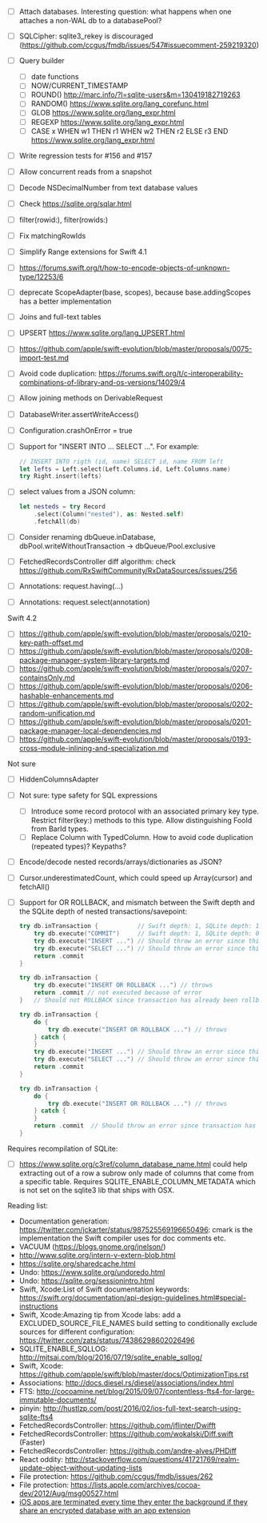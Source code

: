 - [ ] Attach databases. Interesting question: what happens when one attaches a non-WAL db to a databasePool?
- [ ] SQLCipher: sqlite3_rekey is discouraged (https://github.com/ccgus/fmdb/issues/547#issuecomment-259219320)
- [ ] Query builder
    - [ ] date functions
    - [ ] NOW/CURRENT_TIMESTAMP
    - [ ] ROUND() http://marc.info/?l=sqlite-users&m=130419182719263
    - [ ] RANDOM() https://www.sqlite.org/lang_corefunc.html
    - [ ] GLOB https://www.sqlite.org/lang_expr.html
    - [ ] REGEXP https://www.sqlite.org/lang_expr.html
    - [ ] CASE x WHEN w1 THEN r1 WHEN w2 THEN r2 ELSE r3 END https://www.sqlite.org/lang_expr.html
- [ ] Write regression tests for #156 and #157
- [ ] Allow concurrent reads from a snapshot
- [ ] Decode NSDecimalNumber from text database values
- [ ] Check https://sqlite.org/sqlar.html
- [ ] filter(rowid:), filter(rowids:)
- [ ] Fix matchingRowIds
- [ ] Simplify Range extensions for Swift 4.1
- [ ] https://forums.swift.org/t/how-to-encode-objects-of-unknown-type/12253/6
- [ ] deprecate ScopeAdapter(base, scopes), because base.addingScopes has a better implementation
- [ ] Joins and full-text tables
- [ ] UPSERT https://www.sqlite.org/lang_UPSERT.html
- [ ] https://github.com/apple/swift-evolution/blob/master/proposals/0075-import-test.md
- [ ] Avoid code duplication: https://forums.swift.org/t/c-interoperability-combinations-of-library-and-os-versions/14029/4
- [ ] Allow joining methods on DerivableRequest
- [ ] DatabaseWriter.assertWriteAccess()
- [ ] Configuration.crashOnError = true
- [ ] Support for "INSERT INTO ... SELECT ...". For example:
    
    ```swift
    // INSERT INTO rigth (id, name) SELECT id, name FROM left
    let lefts = Left.select(Left.Columns.id, Left.Columns.name)
    try Right.insert(lefts)
    ```
- [ ] select values from a JSON column:
    
    ```swift
    let nesteds = try Record
        .select(Column("nested"), as: Nested.self)
        .fetchAll(db)
    ```
- [ ] Consider renaming dbQueue.inDatabase, dbPool.writeWithoutTransaction -> dbQueue/Pool.exclusive
- [ ] FetchedRecordsController diff algorithm: check https://github.com/RxSwiftCommunity/RxDataSources/issues/256
- [ ] Annotations: request.having(...)
- [ ] Annotations: request.select(annotation)

Swift 4.2

- [ ] https://github.com/apple/swift-evolution/blob/master/proposals/0210-key-path-offset.md
- [ ] https://github.com/apple/swift-evolution/blob/master/proposals/0208-package-manager-system-library-targets.md
- [ ] https://github.com/apple/swift-evolution/blob/master/proposals/0207-containsOnly.md
- [ ] https://github.com/apple/swift-evolution/blob/master/proposals/0206-hashable-enhancements.md
- [ ] https://github.com/apple/swift-evolution/blob/master/proposals/0202-random-unification.md
- [ ] https://github.com/apple/swift-evolution/blob/master/proposals/0201-package-manager-local-dependencies.md
- [ ] https://github.com/apple/swift-evolution/blob/master/proposals/0193-cross-module-inlining-and-specialization.md

Not sure

- [ ] HiddenColumnsAdapter
- [ ] Not sure: type safety for SQL expressions
    - [ ] Introduce some record protocol with an associated primary key type. Restrict filter(key:) methods to this type. Allow distinguishing FooId from BarId types.
    - [ ] Replace Column with TypedColumn. How to avoid code duplication (repeated types)? Keypaths?
- [ ] Encode/decode nested records/arrays/dictionaries as JSON?
- [ ] Cursor.underestimatedCount, which could speed up Array(cursor) and fetchAll()
- [ ] Support for OR ROLLBACK, and mismatch between the Swift depth and the SQLite depth of nested transactions/savepoint:
    
    ```swift
    try db.inTransaction {           // Swift depth: 1, SQLite depth: 1
        try db.execute("COMMIT")     // Swift depth: 1, SQLite depth: 0
        try db.execute("INSERT ...") // Should throw an error since this statement is no longer protected by a transaction
        try db.execute("SELECT ...") // Should throw an error since this statement is no longer protected by a transaction
        return .commit 
    }
    ```

    ```swift
    try db.inTransaction {
        try db.execute("INSERT OR ROLLBACK ...") // throws 
        return .commit // not executed because of error
    }   // Should not ROLLBACK since transaction has already been rollbacked
    ```

    ```swift
    try db.inTransaction {
        do {
            try db.execute("INSERT OR ROLLBACK ...") // throws
        } catch {
        }
        try db.execute("INSERT ...") // Should throw an error since this statement is no longer protected by a transaction
        try db.execute("SELECT ...") // Should throw an error since this statement is no longer protected by a transaction
        return .commit
    }
    ```

    ```swift
    try db.inTransaction {
        do {
            try db.execute("INSERT OR ROLLBACK ...") // throws
        } catch {
        }
        return .commit  // Should throw an error since transaction has been rollbacked and user's intent can not be applied
    }
    ```


Requires recompilation of SQLite:

- [ ] https://www.sqlite.org/c3ref/column_database_name.html could help extracting out of a row a subrow only made of columns that come from a specific table. Requires SQLITE_ENABLE_COLUMN_METADATA which is not set on the sqlite3 lib that ships with OSX.



Reading list:

- Documentation generation: https://twitter.com/jckarter/status/987525569196650496: cmark is the implementation the Swift compiler uses for doc comments etc.
- VACUUM (https://blogs.gnome.org/jnelson/)
- http://www.sqlite.org/intern-v-extern-blob.html
- https://sqlite.org/sharedcache.html
- Undo: https://www.sqlite.org/undoredo.html
- Undo: https://sqlite.org/sessionintro.html
- Swift, Xcode:List of Swift documentation keywords: https://swift.org/documentation/api-design-guidelines.html#special-instructions
- Swift, Xcode:Amazing tip from Xcode labs: add a EXCLUDED_SOURCE_FILE_NAMES build setting to conditionally exclude sources for different configuration: https://twitter.com/zats/status/74386298602026496
- SQLITE_ENABLE_SQLLOG: http://mjtsai.com/blog/2016/07/19/sqlite_enable_sqllog/
- Swift, Xcode: https://github.com/apple/swift/blob/master/docs/OptimizationTips.rst
- Associations: http://docs.diesel.rs/diesel/associations/index.html
- FTS: http://cocoamine.net/blog/2015/09/07/contentless-fts4-for-large-immutable-documents/
- pinyin: http://hustlzp.com/post/2016/02/ios-full-text-search-using-sqlite-fts4
- FetchedRecordsController: https://github.com/jflinter/Dwifft
- FetchedRecordsController: https://github.com/wokalski/Diff.swift (Faster)
- FetchedRecordsController: https://github.com/andre-alves/PHDiff
- React oddity: http://stackoverflow.com/questions/41721769/realm-update-object-without-updating-lists
- File protection: https://github.com/ccgus/fmdb/issues/262
- File protection: https://lists.apple.com/archives/cocoa-dev/2012/Aug/msg00527.html
- [iOS apps are terminated every time they enter the background if they share an encrypted database with an app extension](https://github.com/sqlcipher/sqlcipher/issues/255)
